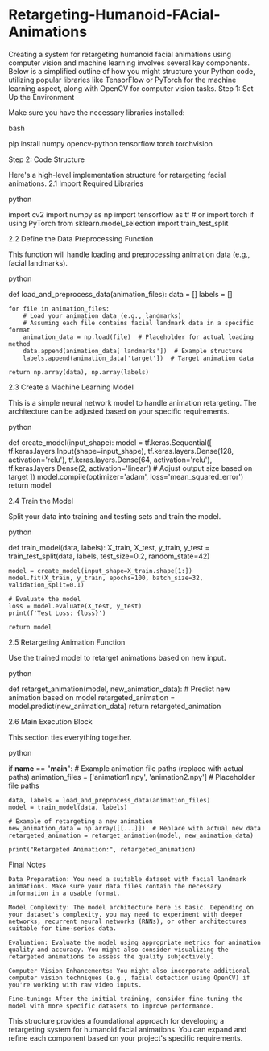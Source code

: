 # Retargeting-Humanoid-FAcial-Animations
Creating a system for retargeting humanoid facial animations using computer vision and machine learning involves several key components. Below is a simplified outline of how you might structure your Python code, utilizing popular libraries like TensorFlow or PyTorch for the machine learning aspect, along with OpenCV for computer vision tasks.
Step 1: Set Up the Environment

Make sure you have the necessary libraries installed:

bash

pip install numpy opencv-python tensorflow torch torchvision

Step 2: Code Structure

Here's a high-level implementation structure for retargeting facial animations.
2.1 Import Required Libraries

python

import cv2
import numpy as np
import tensorflow as tf  # or import torch if using PyTorch
from sklearn.model_selection import train_test_split

2.2 Define the Data Preprocessing Function

This function will handle loading and preprocessing animation data (e.g., facial landmarks).

python

def load_and_preprocess_data(animation_files):
    data = []
    labels = []
    
    for file in animation_files:
        # Load your animation data (e.g., landmarks)
        # Assuming each file contains facial landmark data in a specific format
        animation_data = np.load(file)  # Placeholder for actual loading method
        data.append(animation_data['landmarks'])  # Example structure
        labels.append(animation_data['target'])  # Target animation data

    return np.array(data), np.array(labels)

2.3 Create a Machine Learning Model

This is a simple neural network model to handle animation retargeting. The architecture can be adjusted based on your specific requirements.

python

def create_model(input_shape):
    model = tf.keras.Sequential([
        tf.keras.layers.Input(shape=input_shape),
        tf.keras.layers.Dense(128, activation='relu'),
        tf.keras.layers.Dense(64, activation='relu'),
        tf.keras.layers.Dense(2, activation='linear')  # Adjust output size based on target
    ])
    model.compile(optimizer='adam', loss='mean_squared_error')
    return model

2.4 Train the Model

Split your data into training and testing sets and train the model.

python

def train_model(data, labels):
    X_train, X_test, y_train, y_test = train_test_split(data, labels, test_size=0.2, random_state=42)
    
    model = create_model(input_shape=X_train.shape[1:])
    model.fit(X_train, y_train, epochs=100, batch_size=32, validation_split=0.1)
    
    # Evaluate the model
    loss = model.evaluate(X_test, y_test)
    print(f'Test Loss: {loss}')
    
    return model

2.5 Retargeting Animation Function

Use the trained model to retarget animations based on new input.

python

def retarget_animation(model, new_animation_data):
    # Predict new animation based on model
    retargeted_animation = model.predict(new_animation_data)
    return retargeted_animation

2.6 Main Execution Block

This section ties everything together.

python

if __name__ == "__main__":
    # Example animation file paths (replace with actual paths)
    animation_files = ['animation1.npy', 'animation2.npy']  # Placeholder file paths
    
    data, labels = load_and_preprocess_data(animation_files)
    model = train_model(data, labels)
    
    # Example of retargeting a new animation
    new_animation_data = np.array([[...]])  # Replace with actual new data
    retargeted_animation = retarget_animation(model, new_animation_data)
    
    print("Retargeted Animation:", retargeted_animation)

Final Notes

    Data Preparation: You need a suitable dataset with facial landmark animations. Make sure your data files contain the necessary information in a usable format.

    Model Complexity: The model architecture here is basic. Depending on your dataset's complexity, you may need to experiment with deeper networks, recurrent neural networks (RNNs), or other architectures suitable for time-series data.

    Evaluation: Evaluate the model using appropriate metrics for animation quality and accuracy. You might also consider visualizing the retargeted animations to assess the quality subjectively.

    Computer Vision Enhancements: You might also incorporate additional computer vision techniques (e.g., facial detection using OpenCV) if you're working with raw video inputs.

    Fine-tuning: After the initial training, consider fine-tuning the model with more specific datasets to improve performance.

This structure provides a foundational approach for developing a retargeting system for humanoid facial animations. You can expand and refine each component based on your project's specific requirements.
